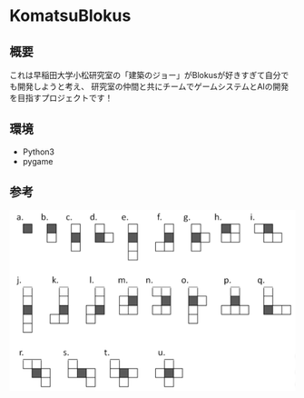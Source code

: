 # KomatsuBlokus
## 概要
これは早稲田大学小松研究室の「建築のジョー」がBlokusが好きすぎて自分でも開発しようと考え、
研究室の仲間と共にチームでゲームシステムとAIの開発を目指すプロジェクトです！

## 環境
- Python3
- pygame

## 参考
![ブロック一覧表](https://github.com/JoeTakasuna/KomatsuBlokus/blob/master/%E3%83%95%E3%82%99%E3%83%AD%E3%83%83%E3%82%AF%E4%B8%80%E8%A6%A7%E8%A1%A8.png)
